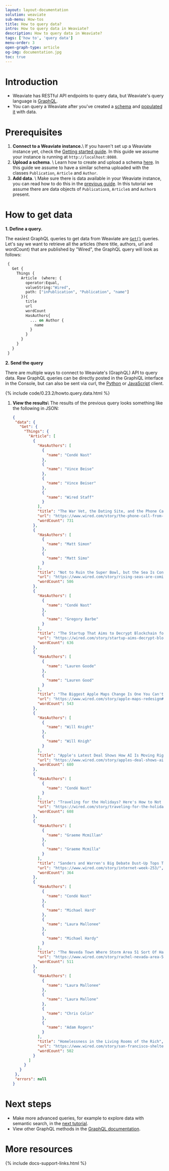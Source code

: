 ```yaml
---
layout: layout-documentation
solution: weaviate
sub-menu: How-tos
title: How to query data?
intro: How to query data in Weaviate?
description: How to query data in Weaviate?
tags: ['how to', 'query data']
menu-order: 3
open-graph-type: article
og-img: documentation.jpg
toc: true
---
```


# Introduction

- Weaviate has RESTful API endpoints to query data, but Weaviate's query language is [GraphQL](https://graphql.org/). 
- You can query a Weaviate after you've created a [schema](./how-to-create-a-schema.html) and [populated it](./how-to-import-data.html) with data.

# Prerequisites

 1. **Connect to a Weaviate instance.**\\
 If you haven't set up a Weaviate instance yet, check the [Getting started guide](../getting-started/installation.html). In this guide we assume your instance is running at `http://localhost:8080`.
 2. **Upload a schema**. \\
 Learn how to create and upload a schema [here](./how-to-create-a-schema.html). In this guide we assume to have a similar schema uploaded with the classes `Publication`, `Article` and `Author`.
 3. **Add data**. \\
 Make sure there is data available in your Weaviate instance, you can read how to do this in the [previous guide](./how-to-import-data.html). In this tutorial we assume there are data objects of `Publication`s, `Article`s and `Author`s present.


# How to get data

**1. Define a query.**

   The easiest GraphQL queries to get data from Weaviate are [`Get{}`](../graphql-references/get.html) queries. Let's say we want to retrieve all the articles (there title, authors, url and wordCount) that are published by "Wired", the GraphQL query will look as follows:

   ```graphql
    {
      Get {
        Things {
          Article  (where: {
            operator:Equal,
            valueString:"Wired",
            path: ["inPublication", "Publication", "name"]
          }){
            title
            url
            wordCount
            HasAuthors{
              ... on Author {
                name
              }
            }
          }
        }
      }
    }
   ```

**2. Send the query**

   There are multiple ways to connect to Weaviate's (GraphQL) API to query data. Raw GraphQL queries can be directly posted in the GraphiQL interface in the Console, but can also be sent via curl, the [Python](../client-libraries/python.html) or [JavaScript](../client-libraries/javascript.html) client.

   {% include code/0.23.2/howto.query.data.html %}

1. **View the results**\\
   The results of the previous query looks something like the following in JSON:
   ```json
   {
    "data": {
      "Get": {
        "Things": {
          "Article": [
            {
              "HasAuthors": [
                {
                  "name": "Condé Nast"
                },
                {
                  "name": "Vince Beise"
                },
                {
                  "name": "Vince Beiser"
                },
                {
                  "name": "Wired Staff"
                }
              ],
              "title": "The War Vet, the Dating Site, and the Phone Call From Hell",
              "url": "https://www.wired.com/story/the-phone-call-from-hell#intcid=recommendations_wired-homepage-right-rail-popular_1ef3340d-1896-4aff-9f81-0caa132856ac_popular4-1",
              "wordCount": 731
            },
            {
              "HasAuthors": [
                {
                  "name": "Matt Simon"
                },
                {
                  "name": "Matt Simo"
                }
              ],
              "title": "Not to Ruin the Super Bowl, but the Sea Is Consuming Miami",
              "url": "https://www.wired.com/story/rising-seas-are-coming-for-miamis-super-bowls#intcid=recommendations_default-popular_b3b30847-4aa3-4970-8e77-f7558a7cccd8_popular4-1",
              "wordCount": 586
            },
            {
              "HasAuthors": [
                {
                  "name": "Condé Nast"
                },
                {
                  "name": "Gregory Barbe"
                }
              ],
              "title": "The Startup That Aims to Decrypt Blockchain for Business",
              "url": "https://wired.com/story/startup-aims-decrypt-blockchain-business/",
              "wordCount": 636
            },
            {
              "HasAuthors": [
                {
                  "name": "Lauren Goode"
                },
                {
                  "name": "Lauren Good"
                }
              ],
              "title": "The Biggest Apple Maps Change Is One You Can't See",
              "url": "https://www.wired.com/story/apple-maps-redesign#intcid=recommendations_wired-homepage-right-rail-popular_291bba78-5a92-4551-a70b-2b93d1cd3e7a_popular4-1",
              "wordCount": 543
            },
            {
              "HasAuthors": [
                {
                  "name": "Will Knight"
                },
                {
                  "name": "Will Knigh"
                }
              ],
              "title": "Apple's Latest Deal Shows How AI Is Moving Right Onto Devices",
              "url": "https://www.wired.com/story/apples-deal-shows-ai-moving-devices/",
              "wordCount": 680
            },
            {
              "HasAuthors": [
                {
                  "name": "Condé Nast"
                }
              ],
              "title": "Traveling for the Holidays? Here's How to Not Get Sick",
              "url": "https://wired.com/story/traveling-for-the-holidays-heres-how-to-not-get-sick/",
              "wordCount": 608
            },
            {
              "HasAuthors": [
                {
                  "name": "Graeme Mcmillan"
                },
                {
                  "name": "Graeme Mcmilla"
                }
              ],
              "title": "Sanders and Warren's Big Debate Dust-Up Tops This Week's Internet News Roundup",
              "url": "https://www.wired.com/story/internet-week-253/",
              "wordCount": 364
            },
            {
              "HasAuthors": [
                {
                  "name": "Condé Nast"
                },
                {
                  "name": "Michael Hard"
                },
                {
                  "name": "Laura Mallonee"
                },
                {
                  "name": "Michael Hardy"
                }
              ],
              "title": "The Neveda Town Where Storm Area 51 Sort Of Happened",
              "url": "https://www.wired.com/story/rachel-nevada-area-51/",
              "wordCount": 511
            },
            {
              "HasAuthors": [
                {
                  "name": "Laura Mallonee"
                },
                {
                  "name": "Laura Mallone"
                },
                {
                  "name": "Chris Colin"
                },
                {
                  "name": "Adam Rogers"
                }
              ],
              "title": "Homelessness in the Living Rooms of the Rich",
              "url": "https://www.wired.com/story/san-francisco-shelters-living-room/",
              "wordCount": 502
            }
          ]
        }
      }
    },
    "errors": null
   }
   ```

# Next steps

- Make more advanced queries, for example to explore data with semantic search, in the [next tutorial](./how-to-perform-a-semantic-search.html).
- View other GraphQL methods in the [GraphQL documentation](../graphql-references/index.html).

# More resources

{% include docs-support-links.html %}